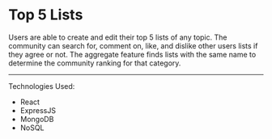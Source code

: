 # Top 5 Lists

Users are able to create and edit their top 5 lists of any topic. The community can search for, comment on, like, and dislike other users lists if they
agree or not. The aggregate feature finds lists with the same name to determine the community ranking for that category.

***
Technologies Used:
* React
* ExpressJS
* MongoDB
* NoSQL
